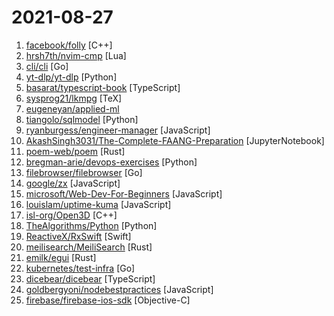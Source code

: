 # 2021-08-27

1. [facebook/folly](https://github.com/facebook/folly "An open-source C++ library developed and used at Facebook.") [C++]
2. [hrsh7th/nvim-cmp](https://github.com/hrsh7th/nvim-cmp "A completion plugin for neovim coded in Lua.") [Lua]
3. [cli/cli](https://github.com/cli/cli "GitHub’s official command line tool") [Go]
4. [yt-dlp/yt-dlp](https://github.com/yt-dlp/yt-dlp "A youtube-dl fork with additional features and fixes") [Python]
5. [basarat/typescript-book](https://github.com/basarat/typescript-book "📚 The definitive guide to TypeScript and possibly the best TypeScript book 📖. Free and Open Source 🌹") [TypeScript]
6. [sysprog21/lkmpg](https://github.com/sysprog21/lkmpg "The Linux Kernel Module Programming Guide (updated for 5.x kernels)") [TeX]
7. [eugeneyan/applied-ml](https://github.com/eugeneyan/applied-ml "📚 Papers & tech blogs by companies sharing their work on data science & machine learning in production.") 
8. [tiangolo/sqlmodel](https://github.com/tiangolo/sqlmodel "SQL databases in Python, designed for simplicity, compatibility, and robustness.") [Python]
9. [ryanburgess/engineer-manager](https://github.com/ryanburgess/engineer-manager "A list of engineering manager resource links.") [JavaScript]
10. [AkashSingh3031/The-Complete-FAANG-Preparation](https://github.com/AkashSingh3031/The-Complete-FAANG-Preparation "This repository contains all the DSA (Data-Structures, Algorithms, 450 DSA by Love Babbar Bhaiya, FAANG Questions), Technical Subjects (OS + DBMS + SQL + CN + OOPs) Theory+Questions, FAANG Interview questions, and Miscellaneous Stuff (Programming MCQs, Puzzles, Aptitude, Reasoning). The Programming languages used for demonstration are C++, Pytho…") [JupyterNotebook]
11. [poem-web/poem](https://github.com/poem-web/poem "A full-featured and easy-to-use web framework with the Rust programming language.") [Rust]
12. [bregman-arie/devops-exercises](https://github.com/bregman-arie/devops-exercises "Linux, Jenkins, AWS, SRE, Prometheus, Docker, Python, Ansible, Git, Kubernetes, Terraform, OpenStack, SQL, NoSQL, Azure, GCP, DNS, Elastic, Network, Virtualization. DevOps Interview Questions") [Python]
13. [filebrowser/filebrowser](https://github.com/filebrowser/filebrowser "📂 Web File Browser") [Go]
14. [google/zx](https://github.com/google/zx "A tool for writing better scripts") [JavaScript]
15. [microsoft/Web-Dev-For-Beginners](https://github.com/microsoft/Web-Dev-For-Beginners "24 Lessons, 12 Weeks, Get Started as a Web Developer") [JavaScript]
16. [louislam/uptime-kuma](https://github.com/louislam/uptime-kuma "A fancy self-hosted monitoring tool") [JavaScript]
17. [isl-org/Open3D](https://github.com/isl-org/Open3D "Open3D: A Modern Library for 3D Data Processing") [C++]
18. [TheAlgorithms/Python](https://github.com/TheAlgorithms/Python "All Algorithms implemented in Python") [Python]
19. [ReactiveX/RxSwift](https://github.com/ReactiveX/RxSwift "Reactive Programming in Swift") [Swift]
20. [meilisearch/MeiliSearch](https://github.com/meilisearch/MeiliSearch "Powerful, fast, and an easy to use search engine") [Rust]
21. [emilk/egui](https://github.com/emilk/egui "egui: an easy-to-use immediate mode GUI in pure Rust") [Rust]
22. [kubernetes/test-infra](https://github.com/kubernetes/test-infra "Test infrastructure for the Kubernetes project.") [Go]
23. [dicebear/dicebear](https://github.com/dicebear/dicebear "DiceBear is an avatar library for designers and developers.") [TypeScript]
24. [goldbergyoni/nodebestpractices](https://github.com/goldbergyoni/nodebestpractices "✅ The Node.js best practices list (August 2021)") [JavaScript]
25. [firebase/firebase-ios-sdk](https://github.com/firebase/firebase-ios-sdk "Firebase iOS SDK") [Objective-C]
